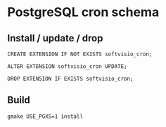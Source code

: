 # PostgreSQL cron schema

## Install / update / drop

```
CREATE EXTENSION IF NOT EXISTS softvisio_cron;

ALTER EXTENSION softvisio_cron UPDATE;

DROP EXTENSION IF EXISTS softvisio_cron;
```

## Build

```
gmake USE_PGXS=1 install
```
